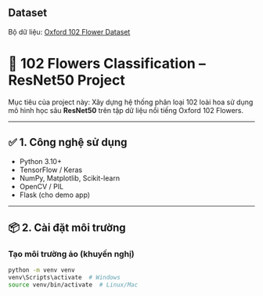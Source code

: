 ## Dataset

Bộ dữ liệu: [Oxford 102 Flower Dataset](https://www.robots.ox.ac.uk/~vgg/data/flowers/102/)

# 🌸 102 Flowers Classification – ResNet50 Project

Mục tiêu của project này: Xây dựng hệ thống phân loại 102 loài hoa sử dụng mô hình học sâu **ResNet50** trên tập dữ liệu nổi tiếng Oxford 102 Flowers.

---

## ✅ 1. Công nghệ sử dụng

- Python 3.10+
- TensorFlow / Keras
- NumPy, Matplotlib, Scikit-learn
- OpenCV / PIL
- Flask (cho demo app)

---

## 📦 2. Cài đặt môi trường

### Tạo môi trường ảo (khuyến nghị)

```bash
python -m venv venv
venv\Scripts\activate  # Windows
source venv/bin/activate  # Linux/Mac

```

